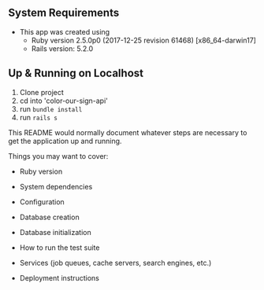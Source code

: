 ## System Requirements
- This app was created using
  - Ruby version 2.5.0p0 (2017-12-25 revision 61468) [x86_64-darwin17]
  - Rails version: 5.2.0

## Up & Running on Localhost
1. Clone project
2. cd into 'color-our-sign-api'
3. run `bundle install`
4. run `rails s`

This README would normally document whatever steps are necessary to get the
application up and running.

Things you may want to cover:

* Ruby version

* System dependencies

* Configuration

* Database creation

* Database initialization

* How to run the test suite

* Services (job queues, cache servers, search engines, etc.)

* Deployment instructions
